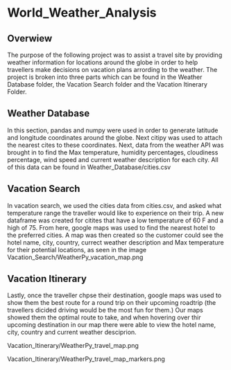 # World_Weather_Analysis

## Overwiew

The purpose of the following project was to assist a travel site by providing weather information for locations around the globe in order to help travellers make decisions on vacation plans arrording to the weather. The project is broken into three parts which can be found in the Weather Database folder, the Vacation Search folder and the Vacation Itinerary Folder. 

## Weather Database

In this section, pandas and numpy were used in order to generate latitude and longitude coordinates around the globe. Next citipy was used to attach the nearest cites to these coordinates. Next, data from the weather API was brought in to find the Max temperature, humidity percentages, cloudiness percentage, wind speed and current weather description for each city. All of this data can be found in Weather_Database/cities.csv

## Vacation Search
In vacation search, we used the cities data from cities.csv, and asked what temperature range the traveller would like to experience on their trip. A new dataframe was created for citites that have a low temperature of 60 F and a high of 75. From here, google maps was used to find the nearest hotel to the preferred cities. A map was then created so the customer could see the hotel name, city, country, currect weather description and Max temperature for their potential locations, as seen in the image Vacation_Search/WeatherPy_vacation_map.png

## Vacation Itinerary

Lastly, once the traveller chpse their destination, google maps was used to show them the best route for a round trip on their upcoming roadtrip (the travellers dicided driving would be the most fun for them.) Our maps showed them the optimal route to take, and when hovering over thir upcoming destination in our map there were able to view the hotel name, city, country and current weather desciprion. 

Vacation_Itinerary/WeatherPy_travel_map.png

Vacation_Itinerary/WeatherPy_travel_map_markers.png